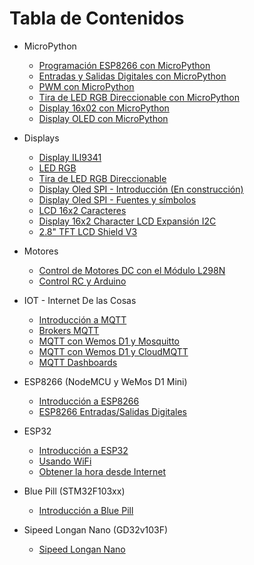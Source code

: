 # Tabla de Contenidos

* MicroPython
  * <a href="../../wiki/Programación-ESP8266-con-MicroPython">Programación ESP8266 con MicroPython</a>
  * [Entradas y Salidas Digitales con MicroPython](../../wiki/Entradas-y-Salidas-Digitales-con-MicroPython)
  * [PWM con MicroPython](../../wiki/PWM-con-MicroPython)
  * [Tira de LED RGB Direccionable con MicroPython](../../wiki/Tira-de-LED-RGB-Direccionable-con-MicroPython)
  * [Display 16x02 con MicroPython](../../wiki/Display-16x02-con-MicroPython)
  * [Display OLED con MicroPython](../../wiki/Display-OLED-con-MicroPython)
  
* Displays
  * [Display ILI9341](../../wiki/Display-ILI9341)
  * [LED RGB](../../wiki/LED-RGB)
  * [Tira de LED RGB Direccionable](../../wiki/Tira-de-LED-RGB-Direccionable)
  * [Display Oled SPI - Introducción (En construcción)](../../wiki/Display-Oled-SPI-Intro)
  * [Display Oled SPI - Fuentes y símbolos](../../wiki/Display-Oled-SPI-Fuentes-y-simbolos)
  * [LCD 16x2 Caracteres](../../wiki/Display-16x2-Character-LCD)
  * [Display 16x2 Character LCD Expansión I2C](../../wiki/Display-16x2-Character-LCD-Expansi%C3%B3n-I2C)
  * [2.8" TFT LCD Shield V3](../../wiki/2.8inch-TFT-LCD-Shield-V3)
  
* Motores
  * [Control de Motores DC con el Módulo L298N](../../wiki/Control-de-Motores-DC-con-el-Módulo-L298N)
  * [Control RC y Arduino](../../wiki/Control-RC-y-Arduino)
  
* IOT - Internet De las Cosas
  * [Introducción a MQTT](https://github.com/pensactius/IOT-Wemos-D1-mini/wiki/Cap%C3%ADtulo-1%3A-Introduccion)
  * [Brokers MQTT](https://github.com/pensactius/IOT-Wemos-D1-mini/wiki/Cap%C3%ADtulo-2%3A-Brokers-MQTT)
  * [MQTT con Wemos D1 y Mosquitto](https://github.com/pensactius/IOT-Wemos-D1-mini/wiki/Cap%C3%ADtulo-3%3A-MQTT-con-Wemos-D1-y-Mosquitto)
  * [MQTT con Wemos D1 y CloudMQTT](https://github.com/pensactius/IOT-Wemos-D1-mini/wiki/Cap%C3%ADtulo-4%3A-MQTT-con-Wemos-D1-y-CloudMQTT)
  * [MQTT Dashboards](https://github.com/pensactius/IOT-Wemos-D1-mini/wiki/Cap%C3%ADtulo-5%3A-MQTT-Dashboards)

* ESP8266 (NodeMCU y WeMos D1 Mini)
  * [Introducción a ESP8266](../../wiki/ESP8266-Introduccion)
  * [ESP8266 Entradas/Salidas Digitales](../../wiki/ESP8266-Entradas-Salidas-Digitales)
  
* ESP32
  * [Introducción a ESP32](../../wiki/ESP32-Introduccion)
  * [Usando WiFi](../../wiki/Usando-WiFi)
  * [Obtener la hora desde Internet](../../wiki/Obtener-la-hora-desde-Internet)
  
* Blue Pill (STM32F103xx)
  * [Introducción a Blue Pill](../../wiki/Blue-Pill-Introducción)
  
* Sipeed Longan Nano (GD32v103F)
  * [Sipeed Longan Nano](../../wiki/Sipeed-Longan-Nano-Introducción)
  
